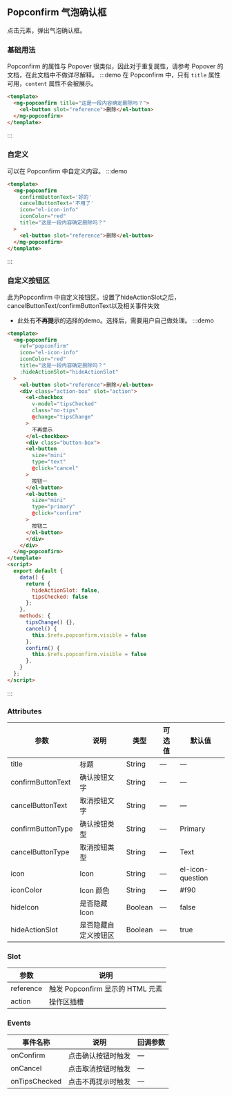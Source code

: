 ## Popconfirm 气泡确认框

点击元素，弹出气泡确认框。

### 基础用法

Popconfirm 的属性与 Popover 很类似，因此对于重复属性，请参考 Popover 的文档，在此文档中不做详尽解释。
:::demo 在 Popconfirm 中，只有 `title` 属性可用，`content` 属性不会被展示。
```html
<template>
  <mg-popconfirm title="这是一段内容确定删除吗？">
    <el-button slot="reference">删除</el-button>
  </mg-popconfirm>
</template>

````
:::

### 自定义

可以在 Popconfirm 中自定义内容。
:::demo
```html
<template>
  <mg-popconfirm
    confirmButtonText='好的'
    cancelButtonText='不用了'
    icon="el-icon-info"
    iconColor="red"
    title="这是一段内容确定删除吗？"
  >
    <el-button slot="reference">删除</el-button>
  </mg-popconfirm>
</template>
```
:::


### 自定义按钮区

此为Popconfirm 中自定义按钮区。设置了hideActionSlot之后，cancelButtonText/confirmButtonText以及相关事件失效
+ 此处有**不再提示**的选择的demo。选择后，需要用户自己做处理。
:::demo
```html
<template>
  <mg-popconfirm
    ref="popconfirm"
    icon="el-icon-info"
    iconColor="red"
    title="这是一段内容确定删除吗？"
    :hideActionSlot="hideActionSlot"
  >
    <el-button slot="reference">删除</el-button>
    <div class="action-box" slot="action">
      <el-checkbox
        v-model="tipsChecked"
        class="no-tips"
        @change="tipsChange"
      >
        不再提示
      </el-checkbox>
      <div class="button-box">
      <el-button
        size="mini"
        type="text"
        @click="cancel"
      >
        按钮一
      </el-button>
      <el-button
        size="mini"
        type="primary"
        @click="confirm"
      >
        按钮二
      </el-button>
      </div>
    </div>
  </mg-popconfirm>
</template>
<script>
  export default {
    data() {
      return {
        hideActionSlot: false,
        tipsChecked: false
      };
    },
    methods: {
      tipsChange() {},
      cancel() {
        this.$refs.popconfirm.visible = false 
      },
      confirm() {
        this.$refs.popconfirm.visible = false 
      },
    }
  };
</script>
```
:::

### Attributes
| 参数              | 说明                 | 类型    | 可选值 | 默认值           |
| ----------------- | -------------------- | ------- | ------ | ---------------- |
| title             | 标题                 | String  | —      | —                |
| confirmButtonText | 确认按钮文字         | String  | —      | —                |
| cancelButtonText  | 取消按钮文字         | String  | —      | —                |
| confirmButtonType | 确认按钮类型         | String  | —      | Primary          |
| cancelButtonType  | 取消按钮类型         | String  | —      | Text             |
| icon              | Icon                 | String  | —      | el-icon-question |
| iconColor         | Icon 颜色            | String  | —      | #f90             |
| hideIcon          | 是否隐藏 Icon        | Boolean | —      | false            |
| hideActionSlot    | 是否隐藏自定义按钮区 | Boolean | —      | true             |

### Slot
| 参数      | 说明                             |
| --------- | -------------------------------- |
| reference | 触发 Popconfirm 显示的 HTML 元素 |
| action    | 操作区插槽                       |

### Events
| 事件名称      | 说明               | 回调参数 |
| ------------- | ------------------ | -------- |
| onConfirm     | 点击确认按钮时触发 | —        |
| onCancel      | 点击取消按钮时触发 | —        |
| onTipsChecked | 点击不再提示时触发 | —        |

